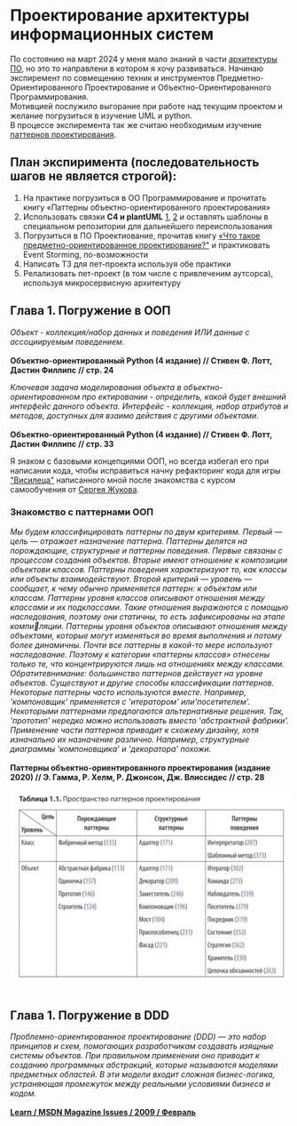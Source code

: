 # Проектирование архитектуры информационных систем
По состоянию на март 2024 у меня мало знаний в части [архитектуры ПО](https://agaltsovav.ru/docs/architecture/), но это то направлени в котором я хочу развиваться.
Начинаю экспиремент по совмещению техник и инструментов Предметно-Ориентированного Проектирование и Объектно-Ориентированного Программирования.<br>
Мотивцией послужило выгорание при работе над текущим проектом и желание погрузиться в изучение UML и python.<br>
В процессе экспиремента так же считаю необходимым изучение [паттернов проектирования](https://github.com/pkolt/design_patterns?tab=readme-ov-file).




## План экспиримента (последовательность шагов не является строгой):
1. На практике погрузиться в ОО Программирование и прочитать книгу «Паттерны объектно-ориентированного проектирования»
2. Использовать связки **С4 и plantUML** [1](https://github.com/plantuml-stdlib/C4-PlantUML), [2](https://github.com/team7katas/sysopsquad) и оставлять шаблоны в специальном репозитории для дальнейшего переиспользования
3. Погрузиться в ПО Проектиование, прочитав книгу [«Что такое предметно-ориентированное проектирование?"](https://systems.education/what-is-domain-driven-design) и практиковать Event Storming, по-возможности
4. Написать ТЗ для пет-проекта используя обе практики
5. Релализовать пет-проект (в том числе с привлеченим аутсорса), используя микросервисную архитектуру



## Глава 1. Погружение в ООП
*Объект - коллекция/набор данных и поведения ИЛИ данные с ассоциируемым поведением.*
<br><br>
**Объектно-ориентированный Python (4 издание) // Стивен Ф. Лотт, Дастин Филлипс // стр. 24**


*Ключевая задача моделирования объекта в объектно-ориентированном про­ ектировании - определить, какой будет внешний интерфейс данного объекта. Интерфейс - коллекция, набор атрибутов и методов, доступных для взаимо­ действия с другими объектами.*
<br><br>
**Объектно-ориентированный Python (4 издание) // Стивен Ф. Лотт, Дастин Филлипс // стр. 33**


Я знаком с базовыми концепциями ООП, но всегда избегал его при написании кода, чтобы исправиться начну рефакторинг кода для игры ["Висилеца"](https://github.com/sqrt495/OOP-python-learning/blob/main/Hangman.ipynb) написанного мной после знакомства с курсом самообучения от [Сергея Жукова](https://zhukovsd.github.io/python-backend-learning-course/).


### Знакомство с паттернами ООП 
*Мы будем классифицировать паттерны по двум критериям. Первый — цель — отражает назначение паттерна. Паттерны делятся на порождающие, структурные и паттерны поведения. Первые связаны с процессом создания объектов. Вторые имеют отношение к композиции объектови классов. Паттерны поведения характеризуют то, как классы или объекты взаимодействуют.
Второй критерий — уровень — сообщает, к чему обычно применяется паттерн: к объектам или классам. Паттерны уровня классов описывают отношения между классами и их подклассами. Такие отношения выражаются с помощью наследования, поэтому они статичны, то есть зафиксированы на этапе компи￾ляции. Паттерны уровня объектов описывают отношения между объектами, которые могут изменяться во время выполнения и потому более динамичны. Почти все паттерны в какой-то мере используют наследование. Поэтому к категории «паттерны классов» отнесены только те, что концентрируются лишь на отношениях между классами. Обратитевнимание: большинство паттернов действует на уровне объектов.
Существуют и другие способы классификации паттернов. Некоторые паттерны часто используются вместе. Например, 'компоновщик' применяется с 'итератором' или'посетителем'. Некоторыми паттернами предлагаются альтернативные решения. Так, 'прототип' нередко можно использовать вместо 'абстрактной фабрики'. Применение части паттернов приводит к схожему дизайну, хотя изначально их назначение различно. Например, структурные диаграммы 'компоновщика' и 'декоратора' похожи.*
<br><br>
**Паттерны объектно-ориентированного проектирования (издание 2020) // Э. Гамма, Р. Хелм, Р. Джонсон, Дж. Влиссидес // стр. 28** 
<br><br>
<img src="OOP_patterns_form_book.png" alt="patterns" width="800"/>
<br><br>


## Глава 1. Погружение в DDD
*Проблемно-ориентированное проектирование (DDD) — это набор принципов и схем, помогающих разработчикам создавать изящные системы объектов. При правильном применении оно приводит к созданию программных абстракций, которые называются моделями предметных областей. В эти модели входит сложная бизнес-логика, устраняющая промежуток между реальными условиями бизнеса и кодом.*
<br><br>
**[Learn / MSDN Magazine Issues / 2009 / Февраль](https://learn.microsoft.com/ru-ru/archive/msdn-magazine/2009/february/best-practice-an-introduction-to-domain-driven-design)**
